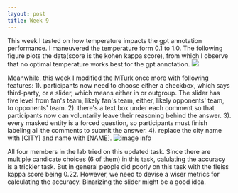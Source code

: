 ```yaml
---
layout: post
title: Week 9
---
```


This week I tested on how temperature impacts the gpt annotation performance. I maneuvered the temperature form 0.1 to 1.0. The following figure plots the data(score is the kohen kappa score), from which I observe that no optimal temperature works best for the gpt annotation.
<img src="/Users/yuki/Desktop/Yuki-Zang.github.io/images/performance_by_temp.png">

Meanwhile, this week I modified the MTurk once more with following features:
1). participants now need to choose either a checkbox, which says third-party, or a slider, which means either in or outgroup. The slider has five level from fan's team, likely fan's team, either, likely opponents' team, to opponents' team.
2). there's a text box under each comment so that participants now can voluntarily leave their reasoning behind the answer.
3). every masked entity is a forced question, so participants must finish labeling all the comments to submit the answer.
4). replace the city name with [CITY] and name with [NAME].
![image info](/Users/yuki/Desktop/Yuki-Zang.github.io/images/UIexample.png)

All four members in the lab tried on this updated task. Since there are multiple candicate choices (6 of them) in this task, calulating the accuracy is a trickier task. But in general people did poorly on this task with the fleiss kappa score being 0.22. However, we need to devise a wiser metrics for calculating the accuracy. Binarizing the slider might be a good idea.
